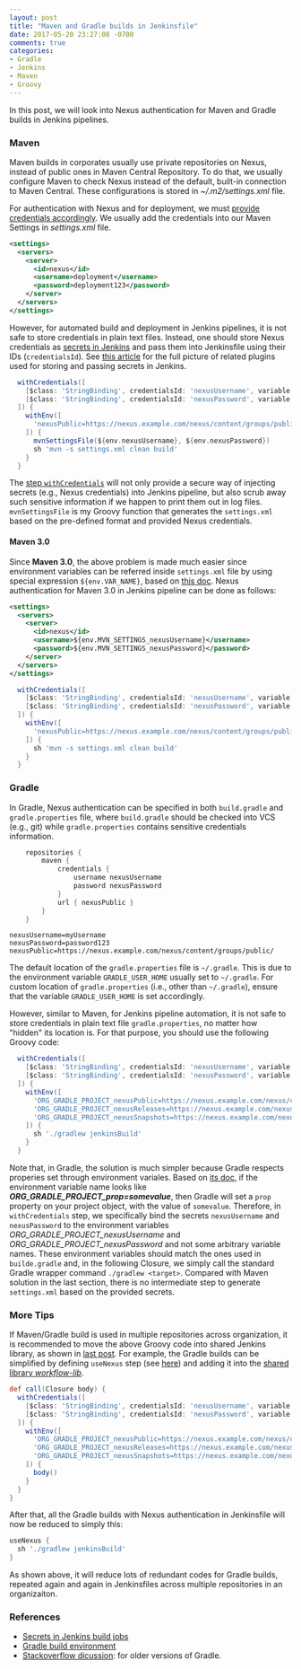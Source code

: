 ```yaml
---
layout: post
title: "Maven and Gradle builds in Jenkinsfile"
date: 2017-05-20 23:27:08 -0700
comments: true
categories: 
- Gradle
- Jenkins
- Maven
- Groovy
---
```


In this post, we will look into Nexus authentication for Maven and Gradle builds in Jenkins pipelines.

### Maven

Maven builds in corporates usually use private repositories on Nexus, instead of public ones in Maven Central Repository. 
To do that, we usually configure Maven to check Nexus instead of the default, built-in connection to Maven Central.
These configurations is stored in *~/.m2/settings.xml* file.

For authentication with Nexus and for deployment, we must [provide credentials accordingly](https://books.sonatype.com/nexus-book/reference/_adding_credentials_to_your_maven_settings.html). 
We usually add the credentials into our Maven Settings in *settings.xml* file.

``` xml Example Credentials in settings.xml
<settings>
  <servers>
    <server>
      <id>nexus</id>
      <username>deployment</username>
      <password>deployment123</password>
    </server>
  </servers>
</settings>
```

However, for automated build and deployment in Jenkins pipelines, it is not safe to store credentials in plain text files. 
Instead, one should store Nexus credentials as [secrets in Jenkins](https://wiki.jenkins-ci.org/display/JENKINS/Credentials+Plugin) and pass them into Jenkinsfile using their IDs (`credentialsId`). 
See [this article](https://support.cloudbees.com/hc/en-us/articles/203802500-Injecting-Secrets-into-Jenkins-Build-Jobs) for the full picture of related plugins used for storing and passing secrets in Jenkins.

``` groovy Nexus authentication for Maven in Jenkinsfile.
  withCredentials([
    [$class: 'StringBinding', credentialsId: 'nexusUsername', variable: 'nexusUsername'],
    [$class: 'StringBinding', credentialsId: 'nexusPassword', variable: 'nexusPassword']
  ]) {
    withEnv([
      'nexusPublic=https://nexus.example.com/nexus/content/groups/public/'
    ]) {
      mvnSettingsFile(${env.nexusUsername}, ${env.nexusPassword})
      sh 'mvn -s settings.xml clean build'
    }
  }
```

The [step `withCredentials`](https://jenkins.io/doc/pipeline/steps/credentials-binding/) will not only provide a secure way of injecting secrets (e.g., Nexus credentials) into Jenkins pipeline, but also scrub away such sensitive information if we happen to print them out in log files.
`mvnSettingsFile` is my Groovy function that generates the `settings.xml` based on the pre-defined format and provided Nexus credentials.

#### Maven 3.0

Since **Maven 3.0**, the above problem is made much easier since environment variables can be referred inside `settings.xml` file by using special expression `${env.VAR_NAME}`, based on [this doc](https://maven.apache.org/settings.html).
Nexus authentication for Maven 3.0 in Jenkins pipeline can be done as follows:

``` xml settings.xml in Maven 3.0
<settings>
  <servers>
    <server>
      <id>nexus</id>
      <username>${env.MVN_SETTINGS_nexusUsername}</username>
      <password>${env.MVN_SETTINGS_nexusPassword}</password>
    </server>
  </servers>
</settings>
```

``` groovy Passing Nexus credentials for Maven 3.0 in Jenkinsfile
  withCredentials([
    [$class: 'StringBinding', credentialsId: 'nexusUsername', variable: 'MVN_SETTINGS_nexusUsername'],
    [$class: 'StringBinding', credentialsId: 'nexusPassword', variable: 'MVN_SETTINGS_nexusPassword']
  ]) {
    withEnv([
      'nexusPublic=https://nexus.example.com/nexus/content/groups/public/'
    ]) {
      sh 'mvn -s settings.xml clean build'
    }
  }
```

### Gradle

In Gradle, Nexus authentication can be specified in both `build.gradle` and `gradle.properties` file, where `build.gradle` should be checked into VCS (e.g., git) while `gradle.properties` contains sensitive credentials information.

``` groovy Example build.gradle
    repositories {
        maven {
            credentials {
                username nexusUsername
                password nexusPassword
            }
            url { nexusPublic }
        }
    }
```

``` properties Example gradle.properties
nexusUsername=myUsername
nexusPassword=password123
nexusPublic=https://nexus.example.com/nexus/content/groups/public/
```

The default location of the `gradle.properties` file is `~/.gradle`. 
This is due to the environment variable `GRADLE_USER_HOME` usually set to `~/.gradle`.
For custom location of `gradle.properties` (i.e., other than `~/.gradle`), ensure that the variable `GRADLE_USER_HOME` is set accordingly.

However, similar to Maven, for Jenkins pipeline automation, it is not safe to store credentials in plain text file `gradle.properties`, no matter how "hidden" its location is.
For that purpose, you should use the following Groovy code:

``` groovy Nexus authentication for Gradle in Jenkinsfile.
  withCredentials([
    [$class: 'StringBinding', credentialsId: 'nexusUsername', variable: 'ORG_GRADLE_PROJECT_nexusUsername'],
    [$class: 'StringBinding', credentialsId: 'nexusPassword', variable: 'ORG_GRADLE_PROJECT_nexusPassword']
  ]) {
    withEnv([
      'ORG_GRADLE_PROJECT_nexusPublic=https://nexus.example.com/nexus/content/groups/public/',
      'ORG_GRADLE_PROJECT_nexusReleases=https://nexus.example.com/nexus/content/repositories/releases',
      'ORG_GRADLE_PROJECT_nexusSnapshots=https://nexus.example.com/nexus/content/repositories/snapshots'
    ]) {
      sh './gradlew jenkinsBuild'
    }
  }
```

Note that, in Gradle, the solution is much simpler because Gradle respects properies set through environment variales.
Based on [its doc](https://docs.gradle.org/current/userguide/build_environment.html), if the environment variable name looks like ***ORG_GRADLE_PROJECT_prop=somevalue***, then Gradle will set a `prop` property on your project object, with the value of `somevalue`. 
Therefore, in `withCredentials` step, we specifically bind the secrets `nexusUsername` and `nexusPassword` to the environment variables *ORG_GRADLE_PROJECT_nexusUsername* and *ORG_GRADLE_PROJECT_nexusPassword* and not some arbitrary variable names. 
These environment variables should match the ones used in `builde.gradle` and, in the following Closure, we simply call the standard Gradle wrapper command `./gradlew <target>`.
Compared with Maven solution in the last section, there is no intermediate step to generate `settings.xml` based on the provided secrets. 

### More Tips

If Maven/Gradle build is used in multiple repositories across organization, it is recommended to move the above Groovy code into shared Jenkins library, as shown in [last post](/blog/2017/03/17/jenkins-pipeline-shared-libraries/).
For example, the Gradle builds can be simplified by defining `useNexus` step (see [here](https://jenkins.io/doc/book/pipeline/shared-libraries/#defining-steps)) and adding it into the [shared library *workflow-lib*](/blog/2017/03/17/jenkins-pipeline-shared-libraries/).

``` groovy vars/useNexus.groovy
def call(Closure body) {
  withCredentials([
    [$class: 'StringBinding', credentialsId: 'nexusUsername', variable: 'ORG_GRADLE_PROJECT_nexusUsername'],
    [$class: 'StringBinding', credentialsId: 'nexusPassword', variable: 'ORG_GRADLE_PROJECT_nexusPassword']
  ]) {
    withEnv([
      'ORG_GRADLE_PROJECT_nexusPublic=https://nexus.example.com/nexus/content/groups/public/',
      'ORG_GRADLE_PROJECT_nexusReleases=https://nexus.example.com/nexus/content/repositories/releases',
      'ORG_GRADLE_PROJECT_nexusSnapshots=https://nexus.example.com/nexus/content/repositories/snapshots'
    ]) {
      body()
    }
  }
}
```

After that, all the Gradle builds with Nexus authentication in Jenkinsfile will now be reduced to simply this:

``` groovy Simplified Nexus authentication for Gradle in Jenkinsfile.
useNexus {
  sh './gradlew jenkinsBuild'
}
```

As shown above, it will reduce lots of redundant codes for Gradle builds, repeated again and again in Jenkinsfiles across multiple repositories in an organizaiton.

### References

* [Secrets in Jenkins build jobs](https://support.cloudbees.com/hc/en-us/articles/203802500-Injecting-Secrets-into-Jenkins-Build-Jobs)
* [Gradle build environment](https://docs.gradle.org/current/userguide/build_environment.html)
* [Stackoverflow dicussion](https://stackoverflow.com/questions/12749225/where-to-put-gradle-configuration-i-e-credentials-that-should-not-be-committe): for older versions of Gradle.
